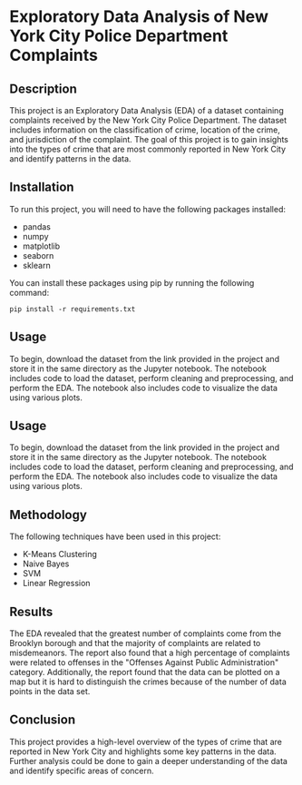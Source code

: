 # Exploratory Data Analysis of New York City Police Department Complaints

## Description

This project is an Exploratory Data Analysis (EDA) of a dataset containing complaints received by the New York City Police Department. The dataset includes information on the classification of crime, location of the crime, and jurisdiction of the complaint. The goal of this project is to gain insights into the types of crime that are most commonly reported in New York City and identify patterns in the data.

## Installation

To run this project, you will need to have the following packages installed:

* pandas
* numpy
* matplotlib
* seaborn
* sklearn

You can install these packages using pip by running the following command:<br>
```Terminal
pip install -r requirements.txt
```
## Usage

To begin, download the dataset from the link provided in the project and store it in the same directory as the Jupyter notebook. The notebook includes code to load the dataset, perform cleaning and preprocessing, and perform the EDA. The notebook also includes code to visualize the data using various plots.

## Usage

To begin, download the dataset from the link provided in the project and store it in the same directory as the Jupyter notebook. The notebook includes code to load the dataset, perform cleaning and preprocessing, and perform the EDA. The notebook also includes code to visualize the data using various plots.

## Methodology

The following techniques have been used in this project:

* K-Means Clustering
* Naive Bayes
* SVM
* Linear Regression

## Results

The EDA revealed that the greatest number of complaints come from the Brooklyn borough and that the majority of complaints are related to misdemeanors. The report also found that a high percentage of complaints were related to offenses in the "Offenses Against Public Administration" category. Additionally, the report found that the data can be plotted on a map but it is hard to distinguish the crimes because of the number of data points in the data set.

## Conclusion

This project provides a high-level overview of the types of crime that are reported in New York City and highlights some key patterns in the data. Further analysis could be done to gain a deeper understanding of the data and identify specific areas of concern.
